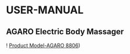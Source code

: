 # USER-MANUAL
## **AGARO Electric Body Massager**
! [Product Model-AGARO 8806](https://user-images.githubusercontent.com/127011966/228306602-5f416e97-d4e5-422b-ac9b-b8637fc6fb9c.jpg))







